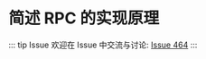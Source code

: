 # 简述 RPC 的实现原理



::: tip Issue 
 欢迎在 Issue 中交流与讨论: [Issue 464](https://github.com/shfshanyue/Daily-Question/issues/464) 
:::



